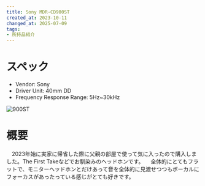 ```yaml
---
title: Sony MDR-CD900ST
created_at: 2023-10-11
changed_at: 2025-07-09
tags:
- 所持品紹介
---
```


# スペック
- Vendor: Sony
- Driver Unit: 40mm DD
- Frequency Response Range: 5Hz~30kHz

![900ST](https://i.imgur.com/coSWlGZ.jpg)

# 概要
　2023年始に実家に帰省した際に父親の部屋で使って気に入ったので購入しました。The First Takeなどでお馴染みのヘッドホンです。
　全体的にとてもフラットで、モニターヘッドホンとだけあって音を全体的に見渡せつつもボーカルにフォーカスがあったっている感じがとても好きです。